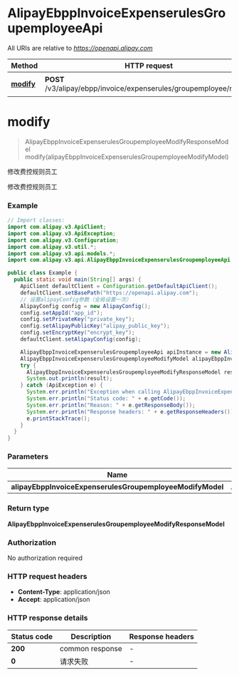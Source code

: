 # AlipayEbppInvoiceExpenserulesGroupemployeeApi

All URIs are relative to *https://openapi.alipay.com*

| Method | HTTP request | Description |
|------------- | ------------- | -------------|
| [**modify**](AlipayEbppInvoiceExpenserulesGroupemployeeApi.md#modify) | **POST** /v3/alipay/ebpp/invoice/expenserules/groupemployee/modify | 修改费控规则员工 |


<a name="modify"></a>
# **modify**
> AlipayEbppInvoiceExpenserulesGroupemployeeModifyResponseModel modify(alipayEbppInvoiceExpenserulesGroupemployeeModifyModel)

修改费控规则员工

修改费控规则员工

### Example
```java
// Import classes:
import com.alipay.v3.ApiClient;
import com.alipay.v3.ApiException;
import com.alipay.v3.Configuration;
import com.alipay.v3.util.*;
import com.alipay.v3.api.models.*;
import com.alipay.v3.api.AlipayEbppInvoiceExpenserulesGroupemployeeApi;

public class Example {
  public static void main(String[] args) {
    ApiClient defaultClient = Configuration.getDefaultApiClient();
    defaultClient.setBasePath("https://openapi.alipay.com");
    // 设置alipayConfig参数（全局设置一次）
    AlipayConfig config = new AlipayConfig();
    config.setAppId("app_id");
    config.setPrivateKey("private_key");
    config.setAlipayPublicKey("alipay_public_key");
    config.setEncryptKey("encrypt_key");
    defaultClient.setAlipayConfig(config);

    AlipayEbppInvoiceExpenserulesGroupemployeeApi apiInstance = new AlipayEbppInvoiceExpenserulesGroupemployeeApi(defaultClient);
    AlipayEbppInvoiceExpenserulesGroupemployeeModifyModel alipayEbppInvoiceExpenserulesGroupemployeeModifyModel = new AlipayEbppInvoiceExpenserulesGroupemployeeModifyModel(); // AlipayEbppInvoiceExpenserulesGroupemployeeModifyModel | 
    try {
      AlipayEbppInvoiceExpenserulesGroupemployeeModifyResponseModel result = apiInstance.modify(alipayEbppInvoiceExpenserulesGroupemployeeModifyModel);
      System.out.println(result);
    } catch (ApiException e) {
      System.err.println("Exception when calling AlipayEbppInvoiceExpenserulesGroupemployeeApi#modify");
      System.err.println("Status code: " + e.getCode());
      System.err.println("Reason: " + e.getResponseBody());
      System.err.println("Response headers: " + e.getResponseHeaders());
      e.printStackTrace();
    }
  }
}
```

### Parameters

| Name | Type | Description  | Notes |
|------------- | ------------- | ------------- | -------------|
| **alipayEbppInvoiceExpenserulesGroupemployeeModifyModel** | **AlipayEbppInvoiceExpenserulesGroupemployeeModifyModel**|  | [optional] |

### Return type

**AlipayEbppInvoiceExpenserulesGroupemployeeModifyResponseModel**

### Authorization

No authorization required

### HTTP request headers

 - **Content-Type**: application/json
 - **Accept**: application/json

### HTTP response details
| Status code | Description | Response headers |
|-------------|-------------|------------------|
| **200** | common response |  -  |
| **0** | 请求失败 |  -  |

